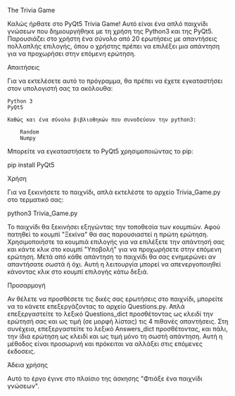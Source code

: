 The Trivia Game

Καλώς ήρθατε στο PyQt5 Trivia Game! Αυτό είναι ένα απλό παιχνίδι γνώσεων που δημιουργήθηκε με τη χρήση της Python3 και της PyQt5. Παρουσιάζει στο χρήστη
ένα σύνολο από 20 ερωτήσεις με απαντήσεις πολλαπλής επιλογής, όπου ο χρήστης πρέπει να επιλέξει μια απάντηση για να προχωρήσει στην επόμενη ερώτηση.

Απαιτήσεις

Για να εκτελέσετε αυτό το πρόγραμμα, θα πρέπει να έχετε εγκαταστήσει στον υπολογιστή σας τα ακόλουθα:

    Python 3
    PyQt5

    Καθώς και ένα σύνολο βιβλιοθηκών που συνοδεύουν την python3:
    
        Random
        Numpy 

Μπορείτε να εγκαταστήσετε το PyQt5 χρησιμοποιώντας το pip:

pip install PyQt5

Χρήση

Για να ξεκινήσετε το παιχνίδι, απλά εκτελέστε το αρχείο Trivia_Game.py στο τερματικό σας:

python3 Trivia_Game.py

Το παιχνίδι θα ξεκινήσει εξηγώντας την τοποθεσία των κουμπιών. Αφού πατηθεί το κουμπί "Ξεκίνα" θα σας παρουσιαστεί η πρώτη ερώτηση. Χρησιμοποιήστε τα
κουμπιά επιλογής για να επιλέξετε την απάντησή σας και κάντε κλικ στο κουμπί "Υποβολή" για να προχωρήσετε στην επόμενη ερώτηση. Μετά από κάθε απάντηση το
παιχνίδι θα σας ενημερώνει αν απαντήσατε σωστά ή όχι. Αυτή η λειτουργία μπορεί να απενεργοποιηθεί κάνοντας κλικ στο κουμπί επιλογής κάτω δεξιά.

Προσαρμογή

Αν θέλετε να προσθέσετε τις δικές σας ερωτήσεις στο παιχνίδι, μπορείτε να το κάνετε επεξεργάζοντας το αρχείο Questions.py. Απλά επεξεργαστείτε το λεξικό
Questions_dict προσθέτοντας ως κλειδί την ερώτησή σας και ως τιμή (σε μορφή λίστας) τις 4 πιθανές απαντήσεις. Στη συνέχεια, επεξεργαστείτε το λεξικό
Answers_dict προσθέτοντας, και πάλι, την ίδια ερώτηση ως κλειδί και ως τιμή μόνο τη σωστή απάντηση.
Αυτή η μέθοδος είναι προσωρινή και πρόκειται να αλλάξει στις επόμενες έκδοσεις.

Άδεια χρήσης

Αυτό το έργο έγινε στο πλαίσιο της άσκησης "Φτιάξε ένα παιχνίδι γνώσεων".
